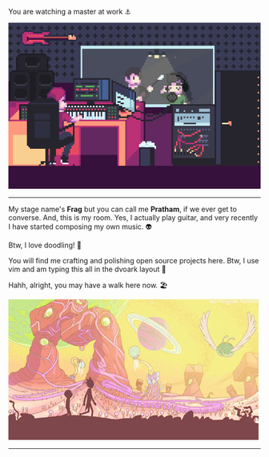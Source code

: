 You are watching a master at work ⚓

![Let me cook](./pinterest.gif)

---

My stage name's **Frag** but you can call me **Pratham**, if we ever get to converse. And, this is my room. Yes, I actually play guitar, and very recently I have started composing my own music. 👽

Btw, I love doodling! 🎈

You will find me crafting and polishing open source projects here. Btw, I use vim and am typing this all in the dvoark layout 🐊

Hahh, alright, you may have a walk here now. 🏖️

![Walk walk](./_.gif)

---

